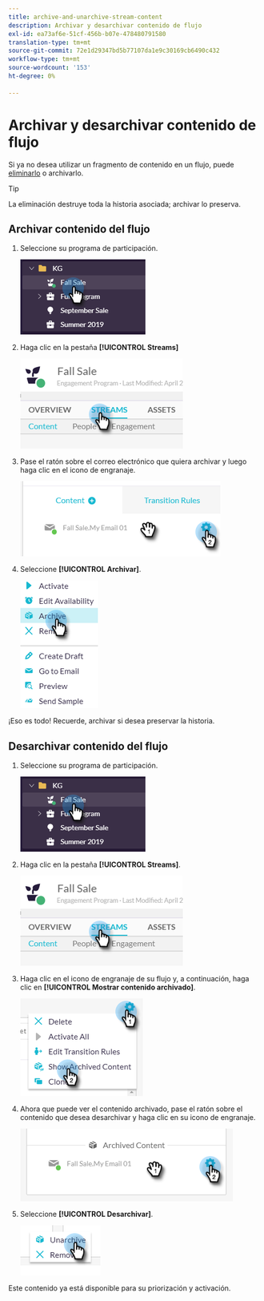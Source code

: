 ```yaml
---
title: archive-and-unarchive-stream-content
description: Archivar y desarchivar contenido de flujo
exl-id: ea73af6e-51cf-456b-b07e-478480791580
translation-type: tm+mt
source-git-commit: 72e1d29347bd5b77107da1e9c30169cb6490c432
workflow-type: tm+mt
source-wordcount: '153'
ht-degree: 0%

---
```


# Archivar y desarchivar contenido de flujo

Si ya no desea utilizar un fragmento de contenido en un flujo, puede [eliminarlo](/help/sky/remove-stream-content.md) o archivarlo.

>[!TIP]
>
>La eliminación destruye toda la historia asociada; archivar
>lo preserva.

## Archivar contenido del flujo

1. Seleccione su programa de participación.

   ![Imagen uno](/help/sky/assets/engagement-programs/archive-and-unarchive-stream-content/archive-and-unarchive-stream-content-1.png)

1. Haga clic en la pestaña **[!UICONTROL Streams]**

   ![Imagen dos](/help/sky/assets/engagement-programs/archive-and-unarchive-stream-content/archive-and-unarchive-stream-content-2.png)

1. Pase el ratón sobre el correo electrónico que quiera archivar y luego haga clic en el icono de engranaje.

   ![Imagen tres](/help/sky/assets/engagement-programs/archive-and-unarchive-stream-content/archive-and-unarchive-stream-content-3.png)

1. Seleccione **[!UICONTROL Archivar]**.

   ![Imagen Cuatro](/help/sky/assets/engagement-programs/archive-and-unarchive-stream-content/archive-and-unarchive-stream-content-4.png)

¡Eso es todo! Recuerde, archivar si desea preservar la historia.

## Desarchivar contenido del flujo

1. Seleccione su programa de participación.

   ![Imagen cinco](/help/sky/assets/engagement-programs/archive-and-unarchive-stream-content/archive-and-unarchive-stream-content-5.png)

1. Haga clic en la pestaña **[!UICONTROL Streams]**.

   ![Imagen seis](/help/sky/assets/engagement-programs/archive-and-unarchive-stream-content/archive-and-unarchive-stream-content-6.png)

1. Haga clic en el icono de engranaje de su flujo y, a continuación, haga clic en **[!UICONTROL Mostrar contenido archivado]**.

   ![Image Seven](/help/sky/assets/engagement-programs/archive-and-unarchive-stream-content/archive-and-unarchive-stream-content-7.png)

1. Ahora que puede ver el contenido archivado, pase el ratón sobre el contenido que desea desarchivar y haga clic en su icono de engranaje.

   ![Imagen ocho](/help/sky/assets/engagement-programs/archive-and-unarchive-stream-content/archive-and-unarchive-stream-content-8.png)

1. Seleccione **[!UICONTROL Desarchivar]**.

   ![Imagen nueve](/help/sky/assets/engagement-programs/archive-and-unarchive-stream-content/archive-and-unarchive-stream-content-9.png)

Este contenido ya está disponible para su priorización y activación.
